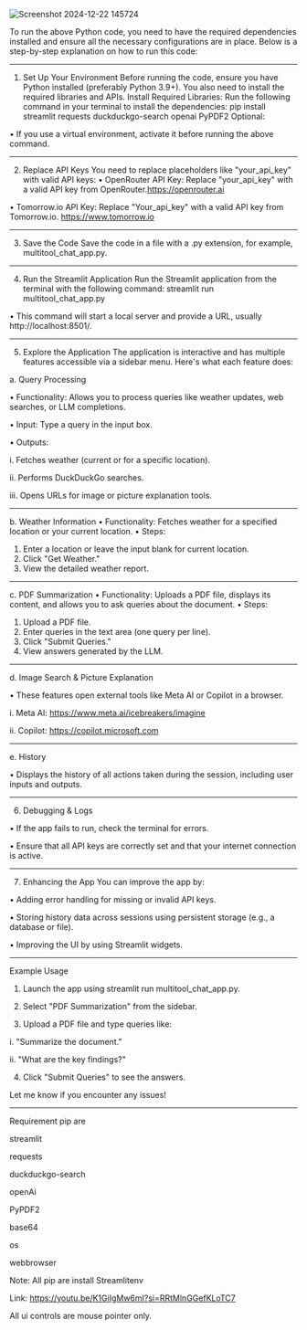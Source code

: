 ![Screenshot 2024-12-22 145724](https://github.com/user-attachments/assets/1ce0bc3d-1346-4dd3-9aaf-d3090ad0ad9b)

To run the above Python code, you need to have the required dependencies installed and ensure all the necessary configurations are in place. Below is a step-by-step explanation on how to run this code:
________________________________________
1. Set Up Your Environment
Before running the code, ensure you have Python installed (preferably Python 3.9+). You also need to install the required libraries and APIs.
Install Required Libraries:
Run the following command in your terminal to install the dependencies:
pip install streamlit requests duckduckgo-search openai PyPDF2
Optional:

•	If you use a virtual environment, activate it before running the above command.
________________________________________
2. Replace API Keys
You need to replace placeholders like "your_api_key" with valid API keys:
•	OpenRouter API Key: Replace "your_api_key" with a valid API key from OpenRouter.https://openrouter.ai

•	Tomorrow.io API Key: Replace "Your_api_key" with a valid API key from Tomorrow.io. https://www.tomorrow.io
________________________________________
3. Save the Code
Save the code in a file with a .py extension, for example, multitool_chat_app.py.
________________________________________
4. Run the Streamlit Application
Run the Streamlit application from the terminal with the following command:
streamlit run multitool_chat_app.py

• This command will start a local server and provide a URL, usually http://localhost:8501/.
________________________________________
5. Explore the Application
The application is interactive and has multiple features accessible via a sidebar menu. Here's what each feature does:

a. Query Processing

•	Functionality: Allows you to process queries like weather updates, web searches, or LLM completions.

•	Input: Type a query in the input box.

•	Outputs: 

i.	Fetches weather (current or for a specific location).

ii.	Performs DuckDuckGo searches.

iii.	Opens URLs for image or picture explanation tools.
________________________________________
b. Weather Information
•	Functionality: Fetches weather for a specified location or your current location.
•	Steps: 
1.	Enter a location or leave the input blank for current location.
2.	Click "Get Weather."
3.	View the detailed weather report.
________________________________________
c. PDF Summarization
•	Functionality: Uploads a PDF file, displays its content, and allows you to ask queries about the document.
•	Steps: 
1.	Upload a PDF file.
2.	Enter queries in the text area (one query per line).
3.	Click "Submit Queries."
4.	View answers generated by the LLM.
________________________________________
d. Image Search & Picture Explanation

•	These features open external tools like Meta AI or Copilot in a browser.

i. Meta AI: https://www.meta.ai/icebreakers/imagine

ii. Copilot: https://copilot.microsoft.com
________________________________________
e. History

•	Displays the history of all actions taken during the session, including user inputs and outputs.
________________________________________
6. Debugging & Logs

•	If the app fails to run, check the terminal for errors.

•	Ensure that all API keys are correctly set and that your internet connection is active.
________________________________________
7. Enhancing the App
You can improve the app by:

•	Adding error handling for missing or invalid API keys.

•	Storing history data across sessions using persistent storage (e.g., a database or file).

•	Improving the UI by using Streamlit widgets.
________________________________________
Example Usage

1.	Launch the app using streamlit run multitool_chat_app.py.

2.	Select "PDF Summarization" from the sidebar.


3.	Upload a PDF file and type queries like: 

i.	"Summarize the document."

ii.	"What are the key findings?"

4.	Click "Submit Queries" to see the answers.

Let me know if you encounter any issues!
________________________________________
Requirement pip are

streamlit

requests

duckduckgo-search

openAi

PyPDF2

base64

os

webbrowser

Note: All pip are install Streamlitenv 

Link: https://youtu.be/K1GiIgMw6mI?si=RRtMlnGGefKLoTC7

All ui controls are mouse pointer only.



